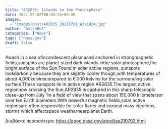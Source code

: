 ```yaml
---
title: "AR2835: Islands in the Photosphere"
date: 2021-07-02T06:06:26+00:00
images:
  - "images/post/AR2835_20210701_W2x1024.jpg"
author: "AstroBot"
categories: ["News"]
tags: ["nasa.gov"]
draft: false
---
```


Awash in a sea ofincandescent plasmaand anchored in strongmagnetic fields,sunspots are planet-sized dark islands inthe solar photosphere,the bright surface of the Sun.Found in solar active regions, sunspots lookdarkonly because they are slightly cooler though,with temperatures of about 4,000kelvinscompared to 6,000 kelvins for the surrounding solar surface.These sunspots lie in active region AR2835.The largest active regionnow crossing the Sun,AR2835 is captured in this sharp telescopic close-up from July 1in a field of view that spans about 150,000 kilometersor over ten Earth diameters.With powerful magnetic fields,solar active regionsare often responsible for solar flares and coronal mass ejections, storms which affectspace weathernearplanet Earth.

Διαβάστε περισσότερα: https://apod.nasa.gov/apod/ap210702.html
